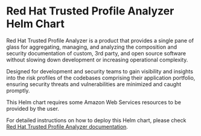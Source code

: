 # Red Hat Trusted Profile Analyzer Helm Chart

Red Hat Trusted Profile Analyzer is a product that provides a single pane of glass for aggregating, managing, and analyzing the composition and security documentation of custom, 3rd party, and open source software without slowing down development or increasing operational complexity.  

Designed for development and security teams to gain visibility and insights into the risk profiles of the codebases comprising their application portfolio, ensuring security threats and vulnerabilities are minimized and caught promptly.  

This Helm chart requires some Amazon Web Services resources to be provided by the user.

For detailed instructions on how to deploy this Helm chart, please check [Red Hat Trusted Profile Analyzer documentation](https://docs.redhat.com/en/documentation/red_hat_trusted_profile_analyzer/2.0/html/deployment_guide/index).
